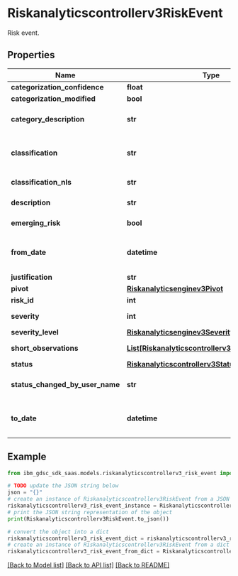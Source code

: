 # Riskanalyticscontrollerv3RiskEvent

Risk event.

## Properties

Name | Type | Description | Notes
------------ | ------------- | ------------- | -------------
**categorization_confidence** | **float** |  | [optional] 
**categorization_modified** | **bool** |  | [optional] 
**category_description** | **str** | Category description of the risk. | [optional] 
**classification** | **str** | Classification of the risk // key of the classification. | [optional] 
**classification_nls** | **str** | Classification nls // key of nls. | [optional] 
**description** | **str** | Description of the risk. | [optional] 
**emerging_risk** | **bool** | Flag for emerging risks. | [optional] 
**from_date** | **datetime** | Opened date in format YYYY-MM-DDTHH:mm:ssZ. | [optional] 
**justification** | **str** | Justification. | [optional] 
**pivot** | [**Riskanalyticsenginev3Pivot**](Riskanalyticsenginev3Pivot.md) |  | [optional] 
**risk_id** | **int** | Risk id. | [optional] 
**severity** | **int** | Severity of the risk. | [optional] 
**severity_level** | [**Riskanalyticsenginev3SeverityLevel**](Riskanalyticsenginev3SeverityLevel.md) |  | [optional] 
**short_observations** | [**List[Riskanalyticscontrollerv3ShortObservation]**](Riskanalyticscontrollerv3ShortObservation.md) | Observations of the risk. | [optional] 
**status** | [**Riskanalyticscontrollerv3Status**](Riskanalyticscontrollerv3Status.md) |  | [optional] 
**status_changed_by_user_name** | **str** | Status changed by the user name. | [optional] 
**to_date** | **datetime** | Last updated date in format YYYY-MM-DDTHH:mm:ssZ. | [optional] 

## Example

```python
from ibm_gdsc_sdk_saas.models.riskanalyticscontrollerv3_risk_event import Riskanalyticscontrollerv3RiskEvent

# TODO update the JSON string below
json = "{}"
# create an instance of Riskanalyticscontrollerv3RiskEvent from a JSON string
riskanalyticscontrollerv3_risk_event_instance = Riskanalyticscontrollerv3RiskEvent.from_json(json)
# print the JSON string representation of the object
print(Riskanalyticscontrollerv3RiskEvent.to_json())

# convert the object into a dict
riskanalyticscontrollerv3_risk_event_dict = riskanalyticscontrollerv3_risk_event_instance.to_dict()
# create an instance of Riskanalyticscontrollerv3RiskEvent from a dict
riskanalyticscontrollerv3_risk_event_from_dict = Riskanalyticscontrollerv3RiskEvent.from_dict(riskanalyticscontrollerv3_risk_event_dict)
```
[[Back to Model list]](../README.md#documentation-for-models) [[Back to API list]](../README.md#documentation-for-api-endpoints) [[Back to README]](../README.md)


